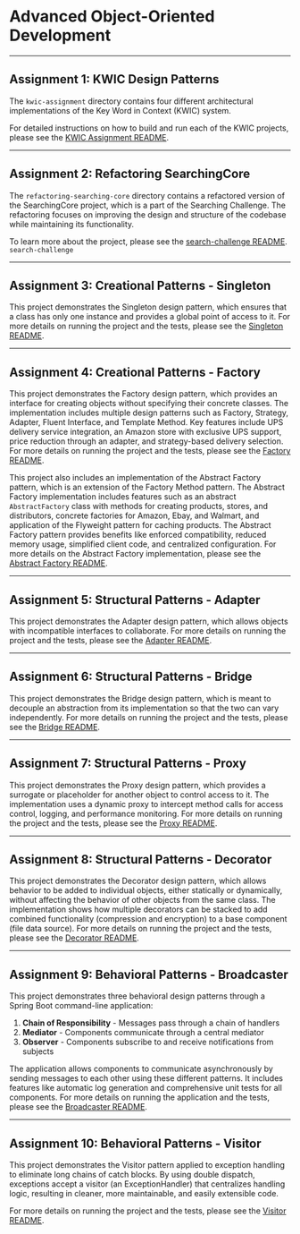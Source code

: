 # Advanced Object-Oriented Development

---
## Assignment 1: KWIC Design Patterns
The `kwic-assignment` directory contains four different architectural implementations of the Key Word in Context (KWIC) system.

For detailed instructions on how to build and run each of the KWIC projects, please see the [KWIC Assignment README](01-kwic-assignment/README.md).

---

## Assignment 2: Refactoring SearchingCore
The `refactoring-searching-core` directory contains a refactored version of the SearchingCore project, which is a part
of the Searching Challenge. The refactoring focuses on improving the design and structure of the codebase while maintaining
its functionality.

To learn more about the project, please see the [search-challenge README](02-refactoring-searching-core/search-challenge/README.md). `search-challenge`

___
## Assignment 3: Creational Patterns - Singleton

This project demonstrates the Singleton design pattern, which ensures that a class has only one instance and provides a
global point of access to it. For more details on running the project and the tests,
please see the [Singleton README](03-creational-patterns/singleton/README.md).

---
## Assignment 4: Creational Patterns - Factory

This project demonstrates the Factory design pattern, which provides an interface for creating objects without specifying their concrete classes.
The implementation includes multiple design patterns such as Factory, Strategy, Adapter, Fluent Interface, and Template Method.
Key features include UPS delivery service integration, an Amazon store with exclusive UPS support, price reduction through an adapter, and strategy-based delivery selection.
For more details on running the project and the tests, please see the [Factory README](03-creational-patterns/factory/README.md).

This project also includes an implementation of the Abstract Factory pattern, which is an extension of the Factory Method pattern. The Abstract Factory implementation
includes features such as an abstract `AbstractFactory` class with methods for creating products, stores, and distributors, concrete factories for Amazon, Ebay, and
Walmart, and application of the Flyweight pattern for caching products. The Abstract Factory pattern provides benefits like enforced compatibility, reduced memory
usage, simplified client code, and centralized configuration.
For more details on the Abstract Factory implementation, please see the [Abstract Factory README](03-creational-patterns/abstract-factory/README.md).

---
## Assignment 5: Structural Patterns - Adapter

This project demonstrates the Adapter design pattern, which allows objects with incompatible interfaces to collaborate.
For more details on running the project and the tests, please see the [Adapter README](04-structural-patterns/adapter/README.md).

---
## Assignment 6: Structural Patterns - Bridge

This project demonstrates the Bridge design pattern, which is meant to decouple an abstraction from its implementation
so that the two can vary independently. For more details on running the project and the tests,
please see the [Bridge README](04-structural-patterns/bridge/README.md).

---
## Assignment 7: Structural Patterns - Proxy

This project demonstrates the Proxy design pattern, which provides a surrogate or placeholder for another object to control access to it.
The implementation uses a dynamic proxy to intercept method calls for access control, logging, and performance monitoring.
For more details on running the project and the tests, please see the [Proxy README](04-structural-patterns/proxy/README.md).

---
## Assignment 8: Structural Patterns - Decorator

This project demonstrates the Decorator design pattern, which allows behavior to be added to individual objects, either statically or dynamically, without affecting the behavior of other objects from the same class.
The implementation shows how multiple decorators can be stacked to add combined functionality (compression and encryption) to a base component (file data source).
For more details on running the project and the tests, please see the [Decorator README](04-structural-patterns/decorator/README.md).

---
## Assignment 9: Behavioral Patterns - Broadcaster

This project demonstrates three behavioral design patterns through a Spring Boot command-line application:
1. **Chain of Responsibility** - Messages pass through a chain of handlers
2. **Mediator** - Components communicate through a central mediator
3. **Observer** - Components subscribe to and receive notifications from subjects

The application allows components to communicate asynchronously by sending messages to each other using these different patterns. It includes features like automatic log generation and comprehensive unit tests for all components.
For more details on running the application and the tests, please see the [Broadcaster README](05-behavioral-patterns/broadcaster/README.md).

---
## Assignment 10: Behavioral Patterns - Visitor

This project demonstrates the Visitor pattern applied to exception handling to eliminate long chains of catch blocks. By using double dispatch, exceptions accept a visitor (an ExceptionHandler) that centralizes handling logic, resulting in cleaner, more maintainable, and easily extensible code.

For more details on running the project and the tests, please see the [Visitor README](05-behavioral-patterns/visitor/README.md).
